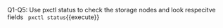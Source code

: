 Q1-Q5: Use pxctl status to check the storage nodes and look respecitve fields
` pxctl status`{{execute}}
